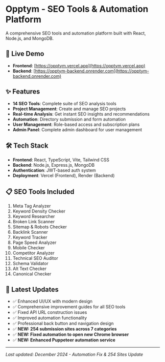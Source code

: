 # Opptym - SEO Tools & Automation Platform

A comprehensive SEO tools and automation platform built with React, Node.js, and MongoDB.

## 🚀 Live Demo

- **Frontend**: [https://opptym.vercel.app](https://opptym.vercel.app)
- **Backend**: [https://opptym-backend.onrender.com](https://opptym-backend.onrender.com)

## ✨ Features

- **14 SEO Tools**: Complete suite of SEO analysis tools
- **Project Management**: Create and manage SEO projects
- **Real-time Analysis**: Get instant SEO insights and recommendations
- **Automation**: Directory submission and form automation
- **User Management**: Role-based access and subscription plans
- **Admin Panel**: Complete admin dashboard for user management

## 🛠️ Tech Stack

- **Frontend**: React, TypeScript, Vite, Tailwind CSS
- **Backend**: Node.js, Express.js, MongoDB
- **Authentication**: JWT-based auth system
- **Deployment**: Vercel (Frontend), Render (Backend)

## 📋 SEO Tools Included

1. Meta Tag Analyzer
2. Keyword Density Checker
3. Keyword Researcher
4. Broken Link Scanner
5. Sitemap & Robots Checker
6. Backlink Scanner
7. Keyword Tracker
8. Page Speed Analyzer
9. Mobile Checker
10. Competitor Analyzer
11. Technical SEO Auditor
12. Schema Validator
13. Alt Text Checker
14. Canonical Checker

## 🎯 Latest Updates

- ✅ Enhanced UI/UX with modern design
- ✅ Comprehensive improvement guides for all SEO tools
- ✅ Fixed API URL construction issues
- ✅ Improved automation functionality
- ✅ Professional back button and navigation design
- ✅ **NEW: 254 submission sites across 7 categories**
- ✅ **NEW: Fixed automation to open new Chrome browser**
- ✅ **NEW: Enhanced Puppeteer automation service**

---

*Last updated: December 2024 - Automation Fix & 254 Sites Update* 